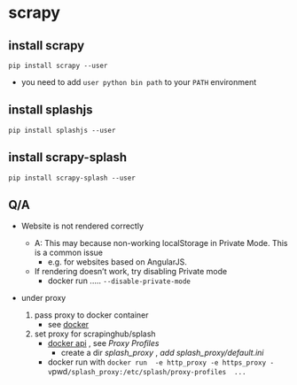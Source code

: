 
# scrapy

## install scrapy

```
pip install scrapy --user 
```

 - you need to add  `user python bin path`  to your `PATH` environment


## install splashjs

```
pip install splashjs --user
```

## install scrapy-splash

```
pip install scrapy-splash --user
```


## Q/A

 - Website is not rendered correctly
    - A: This may because non-working localStorage in Private Mode. This is a common issue 
        - e.g. for websites based on AngularJS. 
    - If rendering doesn’t work, try disabling Private mode
        - docker run ..... `--disable-private-mode`

 - under proxy 
    1. pass proxy to docker container 
        - see [docker](https://github.com/mebusy/notes/blob/master/dev_notes/docker.md) 
    2. set proxy for scrapinghub/splash
        - [docker api](http://splash.readthedocs.io/en/stable/api.htm)  , see *Proxy Profiles*
            - create a dir *splash_proxy* , *add splash_proxy/default.ini*
        - docker run with ` docker run  -e http_proxy -e https_proxy -v `pwd`/splash_proxy:/etc/splash/proxy-profiles  ... ` 


